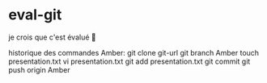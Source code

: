 # eval-git
je crois que c'est évalué 🤯

historique des commandes Amber:
git clone git-url
git branch Amber
touch presentation.txt
vi presentation.txt
git add presentation.txt
git commit
git push origin Amber
